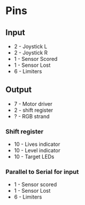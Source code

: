 # Pins


## Input

* 2 - Joystick L
* 2 - Joystick R
* 1 - Sensor Scored
* 1 - Sensor Lost
* 6 - Limiters

## Output

* 7 - Motor driver
* 2 - shift register
* ? - RGB strand

### Shift register
* 10 - Lives indicator
* 10 - Level indicator
* 10 - Target LEDs

### Parallel to Serial for input
* 1 - Sensor scored
* 1 - Sensor Lost
* 6 - Limiters
